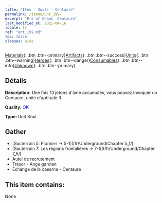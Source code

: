 ```yaml
---
title: "Item - Units - Centaure"
permalink: /Items/unt_199/
excerpt: "Era of Chaos  Centaure"
last_modified_at: 2021-04-16
locale: fr
ref: "unt_199.md"
toc: false
classes: wide
---
```

 [Materials](/fr/Items/){: .btn .btn--primary}[Artifacts](/fr/Items/Artifacts/){: .btn .btn--success}[Units](/fr/Items/Units/){: .btn .btn--warning}[Heroes](/fr/Items/Heroes/){: .btn .btn--danger}[Consumables](/fr/Items/Consumables/){: .btn .btn--info}[Unknown](/fr/Items/Unknown/){: .btn .btn--primary}

## Détails
 **Description:** Une fois 10 jetons d'âme accumulés, vous pouvez invoquer un Centaure, unité d'aptitude R.

 **Quality:** <span style="color: #0000CD">OK</span>

 **Type:** Unit Soul

## Gather

*    [Souterrain 5: Pionnier -> 5-1](/fr/Underground/Chapter 5_1/) 
*    [Souterrain 7: Les régions frontalières -> 7-5](/fr/Underground/Chapter 7_5/) 
*    Autel de recrutement 
*    Trésor - Ange gardien 
*    Échange de la caserne - Centaure 

## This item contains:

  None

